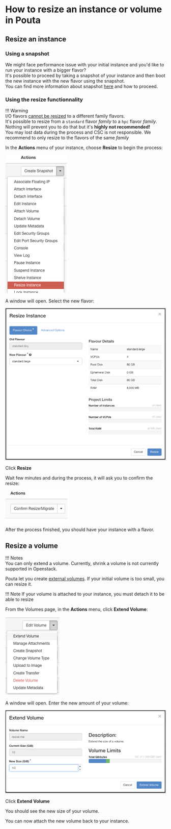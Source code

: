 # How to resize an instance or volume in Pouta
## Resize an instance
### Using a snapshot
We might face performance issue with your initial instance and you'd like to run your instance with a bigger flavor?  
It's possible to proceed by taking a snapshot of your instance and then boot the new instance with the new flavor using the snapshot.  
You can find more information about snapshot [here](../../cloud/pouta/snapshots.md) and how to proceed.

### Using the resize functionnality 
!!! Warning    
    I/O flavors [cannot be resized](../../cloud/pouta/vm-flavors-and-billing.md#io-flavors_2) to a different family flavors.  
    It's possible to resize from a `standard` flavor *family* to a `hpc` flavor *family*. Nothing will prevent you to do that but it's **highly not recommended!**  
    You may lost data during the process and CSC is not responsible. We recommend to only resize to the flavors of the same *family*

In the **Actions** menu of your instance, choose **Resize** to begin the process:  

![resize-button](img/resize_button.png)

A window will open. Select the new flavor:

![resize-windows](img/resize_window.png)

Click **Resize**

Wait few minutes and during the process, it will ask you to confirm the resize:

![confirm-resize](img/confirm_resize.png)

After the process finished, you should have your instance with a flavor.


## Resize a volume
!!! Notes  
    You can only extend a volume. Currently, shrink a volume is not currently supported in Openstack.

Pouta let you create [external volumes](../../cloud/pouta/storage.md). If your initial volume is too small, you can resize it.

!!! Note
    If your volume is attached to your instance, you must detach it to be able to resize

From the Volumes page, in the **Actions** menu, click **Extend Volume**:

![resize-volume](img/resize_volume.png)

A window will open. Enter the new amount of your volume:

![resize-volume-window](img/resize_volume_window.png)

Click **Extend Volume**

You should see the new size of your volume.

You can now attach the new volume back to your instance.
